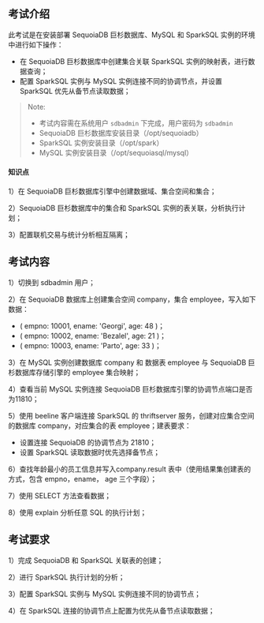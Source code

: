 ## 考试介绍

此考试是在安装部署 SequoiaDB 巨杉数据库、MySQL 和 SparkSQL 实例的环境中进行如下操作：
- 在 SequoiaDB 巨杉数据库中创建集合关联 SparkSQL 实例的映射表，进行数据查询；
- 配置 SparkSQL 实例与 MySQL 实例连接不同的协调节点，并设置 SparkSQL 优先从备节点读取数据；



> Note:
> - 考试内容需在系统用户 `sdbadmin` 下完成，用户密码为 `sdbadmin`
> - SequoiaDB 巨杉数据库安装目录（/opt/sequoiadb）
> - SparkSQL 实例安装目录（/opt/spark）
> - MySQL 实例安装目录（/opt/sequoiasql/mysql）

#### 知识点

1）在 SequoiaDB 巨杉数据库引擎中创建数据域、集合空间和集合；

2）SequoiaDB 巨杉数据库中的集合和 SparkSQL 实例的表关联，分析执行计划；

3）配置联机交易与统计分析相互隔离；

## 考试内容

1）切换到 sdbadmin 用户；

2）在 SequoiaDB 数据库上创建集合空间 company，集合 employee，写入如下数据：

- ( empno: 10001, ename: 'Georgi', age: 48 )；
- ( empno: 10002, ename: 'Bezalel', age: 21 )；
- ( empno: 10003, ename: 'Parto', age: 33 )；


3）在 MySQL 实例创建数据库 company 和 数据表 employee 与 SequoiaDB 巨杉数据库存储引擎的 employee 集合映射；

4）查看当前 MySQL 实例连接 SequoiaDB 巨杉数据库引擎的协调节点端口是否为11810；

5）使用 beeline 客户端连接 SparkSQL 的 thriftserver 服务，创建对应集合空间的数据库 company，对应集合的表 employee；建表要求：
- 设置连接 SequoiaDB 的协调节点为 21810；
- 设置 SparkSQL 读取数据时优先选择备节点；

6）查找年龄最小的员工信息并写入company.result 表中（使用结果集创建表的方式，包含 empno，ename， age 三个字段）；

7）使用 SELECT 方法查看数据；

8）使用 explain 分析任意 SQL 的执行计划；


## 考试要求

1）完成 SequoiaDB 和 SparkSQL 关联表的创建；

2）进行 SparkSQL 执行计划的分析；

3）配置 SparkSQL 实例与 MySQL 实例连接不同的协调节点；

4）在 SparkSQL 连接的协调节点上配置为优先从备节点读取数据；

<!--
测试判断:
1. 查看sdb数据是否正常; /opt/sequoiadb/bin/sdb 'db = new Sdb(); db.company.employee.find()' | grep 10001 ;SequoiaDB 数据异常

2. 查看spark数据是否正常; /opt/spark/bin/beeline -u 'jdbc:hive2://localhost:10000' -e 'SELECT * FROM company.employee WHERE empno IN ("10001", "10002");' | grep -E "10002"; Spark数据异常

示例代码：
1.
sdb 'db = new Sdb(); db.createCS("company").createCL("employee")'
sdb 'db.company.employee.insert({empno : 10001, ename : "Georgi", age : 48})'

2. 
/opt/spark/bin/beeline -u 'jdbc:hive2://localhost:10000' -e 'CREATE DATABASE company; CREATE TABLE company.employee ( empno INT, ename VARCHAR(128), age INT)using com.sequoiadb.spark options( host "localhost:11810", collectionspace "company", collection "employee");'

/opt/spark/bin/beeline -u 'jdbc:hive2://localhost:10000' -e 'INSERT INTO company.employee VALUES( 10002, "Bezalel", 21);'
-->




<!--
测试判断：
1. 查看优先备节点是否设置； cat /opt/sequoiadb/conf/local/21810/sdb.conf | grep -i  "PreferInstance=S"; 协调节点 21810 优先读取备数据节点配置错误
2. 查看spark协调节点配置;/opt/spark/bin/beeline -u 'jdbc:hive2://localhost:10000' -e 'show create table company.employee' | grep 21810; spark 建表协调节点配置错误，需要指定优先读取备节点数据的协调节点哦


示例代码：
1.
sdb 'db = new Sdb(); db.createCS("company").createCL("employee")'

2.
sdb 'db.updateConf({preferinstance:"S"},{NodeName:"sdbserver1:21810"})'

/opt/spark/bin/beeline -u 'jdbc:hive2://localhost:10000' -e 'create database  if not exists company;drop table  if exists company.employee; create table company.employee ( empno int, ename varchar(128), age int)using com.sequoiadb.spark options( host "localhost:21810", collectionspace "company", collection "employee");'

/opt/spark/bin/beeline -u 'jdbc:hive2://localhost:10000' -e 'insert into company.employee values ( 10001, 'Georgi', 48 ),( 10002, 'Bezalel', 21 ),( 10003, 'Parto', 33 ),( 10004, 'Chirstian', 40 ),( 10005, 'Kyoichi', 23 ),( 10006, 'Anneke', 19 ),( 10007, 'Ileana', 28 ),( 10008, 'Liz', 38 ),( 10009, 'Parish', 31 ),( 10010, 'Odette', 23 );'

/opt/spark/bin/beeline -u 'jdbc:hive2://localhost:10000' -e 'CREATE TABLE company.result USING com.sequoiadb.spark OPTIONS 
(
host "localhost:11810",
collectionspace "company",
collection "result"
) AS SELECT * FROM company.employee;'
-->
